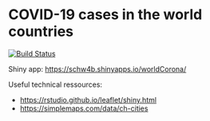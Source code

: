 # COVID-19 cases in the world countries

[![Build Status](https://travis-ci.org/schw4b/worldCovid.svg?branch=master)](https://travis-ci.org/schw4b/worldCovid)

Shiny app: https://schw4b.shinyapps.io/worldCorona/

Useful technical ressources: 
- https://rstudio.github.io/leaflet/shiny.html
- https://simplemaps.com/data/ch-cities
